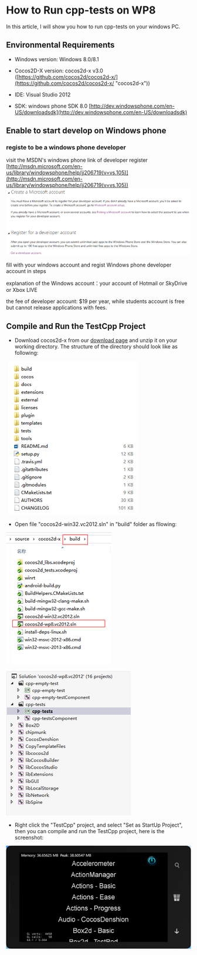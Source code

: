 # How to Run cpp-tests on WP8

In this article, I will show you how to run cpp-tests on your windows PC.

## Environmental Requirements

- Windows version: Windows 8.0/8.1

- Cocos2D-X version: cocos2d-x v3.0 ([https://github.com/cocos2d/cocos2d-x/](https://github.com/cocos2d/cocos2d-x/ "cocos2d-x"))

- IDE: Visual Studio 2012

- SDK: windows phone SDK 8.0 [http://dev.windowsphone.com/en-US/downloadsdk](http://dev.windowsphone.com/en-US/downloadsdk)

## Enable to start develop on Windows phone

### registe to be a windows phone developer

visit the MSDN's windows phone link of developer register [http://msdn.microsoft.com/en-us/library/windowsphone/help/jj206719(v=vs.105)](http://msdn.microsoft.com/en-us/library/windowsphone/help/jj206719(v=vs.105))
![](res/4.png)

fill with your windows account and regist Windows phone developer account in steps

explanation of the Windows account：your account of Hotmail or SkyDrive or Xbox LIVE

the fee of developer account: $19 per year, while students account is free but cannot release applications with fees.

## Compile and Run the TestCpp Project

- Download cocos2d-x from our [download page](http://cocos2d-x.org/download) and unzip it on your working directory. The structure of the directory should look like as following:

![](res/1.png)

- Open file "cocos2d-win32.vc2012.sln" in "build" folder as fllowing:

![](res/2.png)

![](res/3.png)

- Right click the "TestCpp" project, and select "Set as StartUp Project", then you can compile and run the TestCpp project, here is the screenshot:

![](res/5.png)
